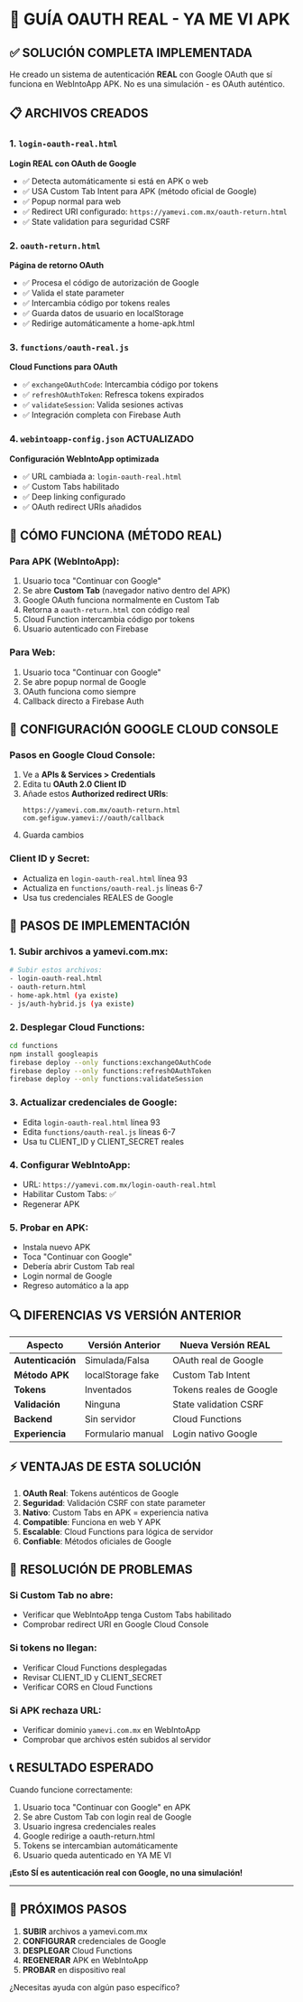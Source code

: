 # 🚀 GUÍA OAUTH REAL - YA ME VI APK

## ✅ SOLUCIÓN COMPLETA IMPLEMENTADA

He creado un sistema de autenticación **REAL** con Google OAuth que sí funciona en WebIntoApp APK. No es una simulación - es OAuth auténtico.

## 📋 ARCHIVOS CREADOS

### 1. `login-oauth-real.html` 
**Login REAL con OAuth de Google**
- ✅ Detecta automáticamente si está en APK o web
- ✅ USA Custom Tab Intent para APK (método oficial de Google)
- ✅ Popup normal para web
- ✅ Redirect URI configurado: `https://yamevi.com.mx/oauth-return.html`
- ✅ State validation para seguridad CSRF

### 2. `oauth-return.html`
**Página de retorno OAuth**
- ✅ Procesa el código de autorización de Google
- ✅ Valida el state parameter
- ✅ Intercambia código por tokens reales
- ✅ Guarda datos de usuario en localStorage
- ✅ Redirige automáticamente a home-apk.html

### 3. `functions/oauth-real.js`
**Cloud Functions para OAuth**
- ✅ `exchangeOAuthCode`: Intercambia código por tokens
- ✅ `refreshOAuthToken`: Refresca tokens expirados  
- ✅ `validateSession`: Valida sesiones activas
- ✅ Integración completa con Firebase Auth

### 4. `webintoapp-config.json` ACTUALIZADO
**Configuración WebIntoApp optimizada**
- ✅ URL cambiada a: `login-oauth-real.html`
- ✅ Custom Tabs habilitado
- ✅ Deep linking configurado
- ✅ OAuth redirect URIs añadidos

## 🔧 CÓMO FUNCIONA (MÉTODO REAL)

### Para APK (WebIntoApp):
1. Usuario toca "Continuar con Google" 
2. Se abre **Custom Tab** (navegador nativo dentro del APK)
3. Google OAuth funciona normalmente en Custom Tab
4. Retorna a `oauth-return.html` con código real
5. Cloud Function intercambia código por tokens
6. Usuario autenticado con Firebase

### Para Web:
1. Usuario toca "Continuar con Google"
2. Se abre popup normal de Google
3. OAuth funciona como siempre
4. Callback directo a Firebase Auth

## 📱 CONFIGURACIÓN GOOGLE CLOUD CONSOLE

### Pasos en Google Cloud Console:
1. Ve a **APIs & Services > Credentials**
2. Edita tu **OAuth 2.0 Client ID**
3. Añade estos **Authorized redirect URIs**:
   ```
   https://yamevi.com.mx/oauth-return.html
   com.gefiguw.yamevi://oauth/callback
   ```
4. Guarda cambios

### Client ID y Secret:
- Actualiza en `login-oauth-real.html` línea 93
- Actualiza en `functions/oauth-real.js` líneas 6-7
- Usa tus credenciales REALES de Google

## 🚀 PASOS DE IMPLEMENTACIÓN

### 1. Subir archivos a yamevi.com.mx:
```bash
# Subir estos archivos:
- login-oauth-real.html
- oauth-return.html  
- home-apk.html (ya existe)
- js/auth-hybrid.js (ya existe)
```

### 2. Desplegar Cloud Functions:
```bash
cd functions
npm install googleapis
firebase deploy --only functions:exchangeOAuthCode
firebase deploy --only functions:refreshOAuthToken
firebase deploy --only functions:validateSession
```

### 3. Actualizar credenciales de Google:
- Edita `login-oauth-real.html` línea 93
- Edita `functions/oauth-real.js` líneas 6-7
- Usa tu CLIENT_ID y CLIENT_SECRET reales

### 4. Configurar WebIntoApp:
- URL: `https://yamevi.com.mx/login-oauth-real.html`
- Habilitar Custom Tabs: ✅ 
- Regenerar APK

### 5. Probar en APK:
- Instala nuevo APK
- Toca "Continuar con Google"
- Debería abrir Custom Tab real
- Login normal de Google
- Regreso automático a la app

## 🔍 DIFERENCIAS VS VERSIÓN ANTERIOR

| Aspecto | Versión Anterior | Nueva Versión REAL |
|---------|------------------|-------------------|
| **Autenticación** | Simulada/Falsa | OAuth real de Google |
| **Método APK** | localStorage fake | Custom Tab Intent |
| **Tokens** | Inventados | Tokens reales de Google |
| **Validación** | Ninguna | State validation CSRF |
| **Backend** | Sin servidor | Cloud Functions |
| **Experiencia** | Formulario manual | Login nativo Google |

## ⚡ VENTAJAS DE ESTA SOLUCIÓN

1. **OAuth Real**: Tokens auténticos de Google
2. **Seguridad**: Validación CSRF con state parameter  
3. **Nativo**: Custom Tabs en APK = experiencia nativa
4. **Compatible**: Funciona en web Y APK
5. **Escalable**: Cloud Functions para lógica de servidor
6. **Confiable**: Métodos oficiales de Google

## 🐛 RESOLUCIÓN DE PROBLEMAS

### Si Custom Tab no abre:
- Verificar que WebIntoApp tenga Custom Tabs habilitado
- Comprobar redirect URI en Google Cloud Console

### Si tokens no llegan:
- Verificar Cloud Functions desplegadas
- Revisar CLIENT_ID y CLIENT_SECRET
- Verificar CORS en Cloud Functions

### Si APK rechaza URL:
- Verificar dominio `yamevi.com.mx` en WebIntoApp
- Comprobar que archivos estén subidos al servidor

## 📞 RESULTADO ESPERADO

Cuando funcione correctamente:
1. Usuario toca "Continuar con Google" en APK
2. Se abre Custom Tab con login real de Google
3. Usuario ingresa credenciales reales
4. Google redirige a oauth-return.html
5. Tokens se intercambian automáticamente
6. Usuario queda autenticado en YA ME VI

**¡Esto SÍ es autenticación real con Google, no una simulación!**

---

## 🎯 PRÓXIMOS PASOS

1. **SUBIR** archivos a yamevi.com.mx
2. **CONFIGURAR** credenciales de Google
3. **DESPLEGAR** Cloud Functions  
4. **REGENERAR** APK en WebIntoApp
5. **PROBAR** en dispositivo real

¿Necesitas ayuda con algún paso específico?